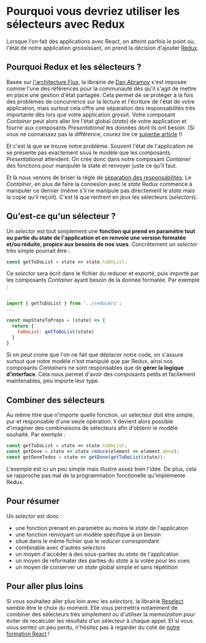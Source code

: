 # Pourquoi vous devriez utiliser les sélecteurs avec Redux

Lorsque l'on fait des applications avec React, on atteint parfois le point où, l'état de notre application grossissant, on prend la décision d'ajouter [Redux](http://redux.js.org/).

## Pourquoi Redux et les sélecteurs ?
Basée sur [l'architecture Flux](https://facebook.github.io/flux/docs/overview.html#structure-and-data-flow), la librairie de [Dan Abramov](https://twitter.com/dan_abramov) s'est imposée comme l'une des références pour la communauté dès qu'il s'agit de mettre en place une gestion d'état partagée.
Cela permet de se protéger à la fois des problèmes de concurrence sur la lecture et l'écriture de l'état de votre application,
mais surtout cela offre une séparation des responsabilités très importante dès lors que votre application grossit.
Votre composant *Container* peut alors aller lire l'état global (*state*) de votre application et fournir aux composants *Presentational* les données dont ils ont besoin. (Si vous ne connaissez pas la différence, courez lire ce [superbe article](https://medium.com/@dan_abramov/smart-and-dumb-components-7ca2f9a7c7d0#.ueuyblexk) !)

Et c'est là que se trouve notre problème. Souvent l'état de l'application ne se présente pas exactement sous le modèle que les composants *Presentational* attendent.
On crée donc dans notre composant *Container* des fonctions pour manipuler le state et renvoyer juste ce qu'il faut.

Et là nous venons de briser la règle de [séparation des responsabilités](https://en.wikipedia.org/wiki/Separation_of_concerns).
Le *Container*, en plus de faire la connexion avec le *state* Redux commence à manipuler ce dernier (même s'il ne manipule pas directement le *state* mais la copie qu'il reçoit).
C'est là que rentrent en jeux les sélecteurs (*selectors*).

## Qu'est-ce qu'un sélecteur ?
Un *selector* est tout simplement une **fonction qui prend en paramètre tout ou partie du state de l'application et en renvoie une version formatée et/ou réduite, propice aux besoins de nos vues**.
Concrètement un *selector* très simple pourrait être :

``` javascript
const getToDoList = state => state.toDoList;
```

Ce *selector* sera écrit dans le fichier du reducer et exporté, puis importé par les composants *Container* ayant besoin de la donnée formatée.
Par exemple :

``` javascript
...
import { getToDoList } from '../reducers';
...

const mapStateToProps = (state) => {
  return {
    toDoList: getToDoList(state)
  }
}
```

Si on peut croire que l'on ne fait que déplacer notre code, on s'assure surtout que notre modèle n'est manipulé que par Redux,
ainsi nos composants *Containers* ne sont responsables que de **gérer la logique d'interface**.
Cela nous permet d'avoir des composants petits et facilement maintenables, peu importe leur type.

## Combiner des sélecteurs
Au même titre que n'importe quelle fonction, un sélecteur doit être simple, pur et responsable d'une seule opération.
Il devient alors possible d'imaginer des combinaisons de sélecteurs afin d'obtenir le modèle souhaité.
Par exemple :

``` javascript
const getToDoList = state => state.toDoList;
const getDone = state => state.reduce(element => element.done);
const getDoneTodos = state => getDone(getToDoList(state));
```

L'exemple est ici un peu simple mais illustre assez bien l'idée.
De plus, cela se rapproche pas mal de la programmation fonctionelle qu'implémente Redux.

## Pour résumer
Un *selector* est donc :

* une fonction prenant en paramètre au moins le *state* de l'application
* une fonction renvoyant un modèle spécifique à un besoin
* situé dans le même fichier que le *reducer* correspondant
* combinable avec d'autres *selectors*
* un moyen d'accéder à des sous-parties du *state* de l'application
* un moyen de reformater des parties du *state* à la volée pour les vues
* un moyen de conserver un *state* global simple et sans répétition

## Pour aller plus loins
Si vous souhaitez aller plus loin avec les *selectors*, la librairie [Reselect](https://github.com/reactjs/reselect) semble être le choix du moment. Elle vous permettra notamment de combiner des sélecteurs très simplement ou d'utiliser la *memoization* pour éviter de recalculer les résultats d'un sélecteur à chaque appel.
Et si vous vous sentez un peu perdu, n'hésitez pas à regarder du coté de [notre formation React](https://makina-corpus.com/formations/formation-react) !
